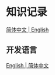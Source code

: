 # 知识记录

<p ##align="center">
  
  <a href="./README_cn.md">简体中文 |
  <a href="./README.md">English </a>
</p>

## 开发语言




<p ##align="center">
  <a href="./README.md">English |
  <a href="./README_cn.md">简体中文</a>
</p>